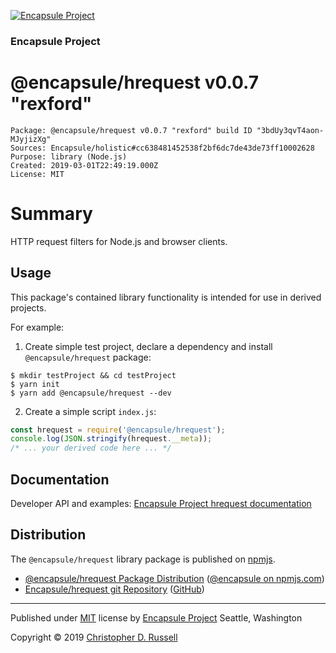 [![Encapsule Project](https://encapsule.io/images/blue-burst-encapsule.io-icon-72x72.png "Encapsule Project")](https://encapsule.io)

### Encapsule Project

# @encapsule/hrequest v0.0.7 "rexford"

```
Package: @encapsule/hrequest v0.0.7 "rexford" build ID "3bdUy3qvT4aon-MJyjizXg"
Sources: Encapsule/holistic#cc638481452538f2bf6dc7de43de73ff10002628
Purpose: library (Node.js)
Created: 2019-03-01T22:49:19.000Z
License: MIT
```

# Summary

HTTP request filters for Node.js and browser clients.

## Usage

This package's contained library functionality is intended for use in derived projects.

For example:

1. Create simple test project, declare a dependency and install `@encapsule/hrequest` package:

```
$ mkdir testProject && cd testProject
$ yarn init
$ yarn add @encapsule/hrequest --dev
```

2. Create a simple script `index.js`:

```JavaScript
const hrequest = require('@encapsule/hrequest');
console.log(JSON.stringify(hrequest.__meta));
/* ... your derived code here ... */
```

## Documentation

Developer API and examples: [Encapsule Project hrequest documentation](https://encapsule.io/docs/hrequest)

## Distribution

The `@encapsule/hrequest` library package is published on [npmjs](https://npmjs.com).

- [@encapsule/hrequest Package Distribution](https://npmjs.com/package/@encapsule/hrequest/v/0.0.7) ([@encapsule on npmjs.com](https://www.npmjs.com/org/encapsule))
- [Encapsule/hrequest git Repository](https://github.com/Encapsule/hrequest) ([GitHub](https://github.com/Encapsule))

<hr>

Published under [MIT](LICENSE) license by [Encapsule Project](https://encapsule.io) Seattle, Washington

Copyright &copy; 2019 [Christopher D. Russell](http://chrisrussell.net)